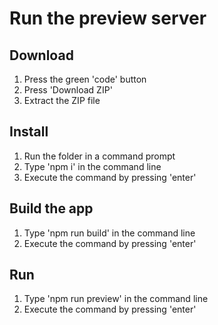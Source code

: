 # Run the preview server

## Download

1. Press the green 'code' button
2. Press 'Download ZIP'
3. Extract the ZIP file

## Install

1. Run the folder in a command prompt
2. Type 'npm i' in the command line
3. Execute the command by pressing 'enter'

## Build the app

1. Type 'npm run build' in the command line
2. Execute the command by pressing 'enter'

## Run

1. Type 'npm run preview' in the command line
2. Execute the command by pressing 'enter'
